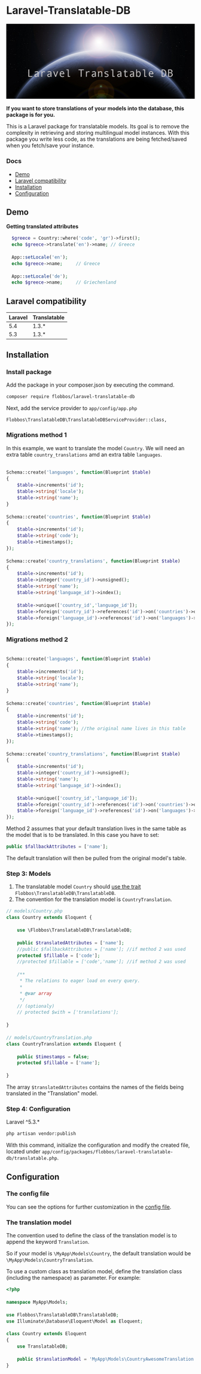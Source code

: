 Laravel-Translatable-DB
====================


![Laravel Translatable DB](img/laravel-translatable.png)

**If you want to store translations of your models into the database, this package is for you.**

This is a Laravel package for translatable models. Its goal is to remove the complexity in retrieving and storing multilingual model instances. With this package you write less code, as the translations are being fetched/saved when you fetch/save your instance.

### Docs

* [Demo](#demo)
* [Laravel compatibility](#laravel-compatibility)
* [Installation](#installation)
* [Configuration](#configuration)

## Demo

**Getting translated attributes**

```php
  $greece = Country::where('code', 'gr')->first();
  echo $greece->translate('en')->name; // Greece
  
  App::setLocale('en');
  echo $greece->name;     // Greece

  App::setLocale('de');
  echo $greece->name;     // Griechenland
```


## Laravel compatibility

 Laravel  | Translatable
:---------|:----------
 5.4      | 1.3.*
 5.3      | 1.3.*



## Installation

### Install package

Add the package in your composer.json by executing the command.

```bash
composer require flobbos/laravel-translatable-db
```

Next, add the service provider to `app/config/app.php`

```
Flobbos\TranslatableDB\TranslatableDBServiceProvider::class,
```

### Migrations method 1

In this example, we want to translate the model `Country`. We will need an extra table `country_translations` amd 
an extra table `languages`.

```php

Schema::create('languages', function(Blueprint $table)
{
    $table->increments('id');
    $table->string('locale');
    $table->string('name');
}

Schema::create('countries', function(Blueprint $table)
{
    $table->increments('id');
    $table->string('code');
    $table->timestamps();
});

Schema::create('country_translations', function(Blueprint $table)
{
    $table->increments('id');
    $table->integer('country_id')->unsigned();
    $table->string('name');
    $table->string('language_id')->index();

    $table->unique(['country_id','language_id']);
    $table->foreign('country_id')->references('id')->on('countries')->onDelete('cascade');
    $table->foreign('language_id')->references('id')->on('languages')->onDelete('cascade');
});
```

### Migrations method 2

```php

Schema::create('languages', function(Blueprint $table)
{
    $table->increments('id');
    $table->string('locale');
    $table->string('name');
}

Schema::create('countries', function(Blueprint $table)
{
    $table->increments('id');
    $table->string('code');
    $table->string('name'); //the original name lives in this table
    $table->timestamps();
});

Schema::create('country_translations', function(Blueprint $table)
{
    $table->increments('id');
    $table->integer('country_id')->unsigned();
    $table->string('name');
    $table->string('language_id')->index();

    $table->unique(['country_id','language_id']);
    $table->foreign('country_id')->references('id')->on('countries')->onDelete('cascade');
    $table->foreign('language_id')->references('id')->on('languages')->onDelete('cascade');
});
```

Method 2 assumes that your default translation lives in the same table as 
the model that is to be translated. In this case you have to set:

```php
public $fallbackAttributes = ['name'];
```

The default translation will then be pulled from the original model's table.

### Step 3: Models

1. The translatable model `Country` should [use the trait](http://www.sitepoint.com/using-traits-in-php-5-4/) `Flobbos\TranslatableDB\TranslatableDB`. 
2. The convention for the translation model is `CountryTranslation`.


```php
// models/Country.php
class Country extends Eloquent {
    
    use \Flobbos\TranslatableDB\TranslatableDB;
    
    public $translatedAttributes = ['name'];
    //public $fallbackAttributes = ['name']; //if method 2 was used
    protected $fillable = ['code'];
    //protected $fillable = ['code','name']; //if method 2 was used
    
    /**
     * The relations to eager load on every query.
     *
     * @var array
     */
    // (optionaly)
    // protected $with = ['translations'];

}

// models/CountryTranslation.php
class CountryTranslation extends Eloquent {

    public $timestamps = false;
    protected $fillable = ['name'];

}
```

The array `$translatedAttributes` contains the names of the fields being translated in the "Translation" model.

### Step 4: Configuration

Laravel ^5.3.*
```bash
php artisan vendor:publish 
```

With this command, initialize the configuration and modify the created file, located under `app/config/packages/flobbos/laravel-translatable-db/translatable.php`.


## Configuration

### The config file

You can see the options for further customization in the [config file](src/config/translatabledb.php).

### The translation model

The convention used to define the class of the translation model is to append the keyword `Translation`.

So if your model is `\MyApp\Models\Country`, the default translation would be `\MyApp\Models\CountryTranslation`.

To use a custom class as translation model, define the translation class (including the namespace) as parameter. For example:

```php
<?php 

namespace MyApp\Models;

use Flobbos\TranslatableDB\TranslatableDB;
use Illuminate\Database\Eloquent\Model as Eloquent;

class Country extends Eloquent
{
    use TranslatableDB;

    public $translationModel = 'MyApp\Models\CountryAwesomeTranslation';
}

```

